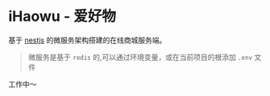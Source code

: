 # iHaowu - 爱好物

基于 [nestjs][nestjs] 的微服务架构搭建的在线商城服务端。

> 微服务是基于 `redis` 的,可以通过环境变量，或在当前项目的根添加 `.env` 文件

工作中～

[nestjs]: https://nestjs.com/
